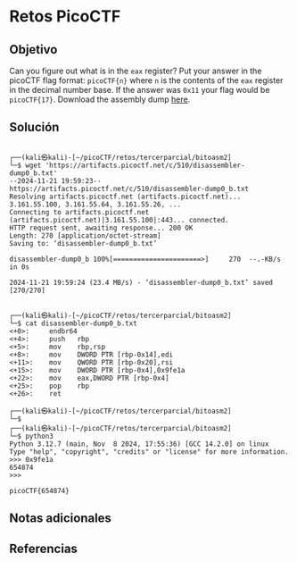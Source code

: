 # Retos PicoCTF


## Objetivo 

Can you figure out what is in the `eax` register? Put your answer in the picoCTF flag format: `picoCTF{n}` where `n` is the contents of the `eax` register in the decimal number base. If the answer was `0x11` your flag would be `picoCTF{17}`. Download the assembly dump [here](https://artifacts.picoctf.net/c/510/disassembler-dump0_b.txt).
## Solución 

```
                                                                                    
┌──(kali㉿kali)-[~/picoCTF/retos/tercerparcial/bitoasm2]
└─$ wget 'https://artifacts.picoctf.net/c/510/disassembler-dump0_b.txt'
--2024-11-21 19:59:23--  https://artifacts.picoctf.net/c/510/disassembler-dump0_b.txt
Resolving artifacts.picoctf.net (artifacts.picoctf.net)... 3.161.55.100, 3.161.55.64, 3.161.55.26, ...
Connecting to artifacts.picoctf.net (artifacts.picoctf.net)|3.161.55.100|:443... connected.
HTTP request sent, awaiting response... 200 OK
Length: 270 [application/octet-stream]
Saving to: ‘disassembler-dump0_b.txt’

disassembler-dump0_b 100%[======================>]     270  --.-KB/s    in 0s      

2024-11-21 19:59:24 (23.4 MB/s) - ‘disassembler-dump0_b.txt’ saved [270/270]

                                                                                    
┌──(kali㉿kali)-[~/picoCTF/retos/tercerparcial/bitoasm2]
└─$ cat disassembler-dump0_b.txt 
<+0>:     endbr64 
<+4>:     push   rbp
<+5>:     mov    rbp,rsp
<+8>:     mov    DWORD PTR [rbp-0x14],edi
<+11>:    mov    QWORD PTR [rbp-0x20],rsi
<+15>:    mov    DWORD PTR [rbp-0x4],0x9fe1a
<+22>:    mov    eax,DWORD PTR [rbp-0x4]
<+25>:    pop    rbp
<+26>:    ret
                                                                                    
┌──(kali㉿kali)-[~/picoCTF/retos/tercerparcial/bitoasm2]
└─$ 
┌──(kali㉿kali)-[~/picoCTF/retos/tercerparcial/bitoasm2]
└─$ python3
Python 3.12.7 (main, Nov  8 2024, 17:55:36) [GCC 14.2.0] on linux
Type "help", "copyright", "credits" or "license" for more information.
>>> 0x9fe1a
654874
>>> 

picoCTF{654874}

```

## Notas adicionales 

## Referencias 
